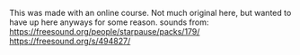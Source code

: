 This was made with an online course. Not much original here, but wanted to have up here anyways for some reason.
sounds from:
https://freesound.org/people/starpause/packs/179/
https://freesound.org/s/494827/
